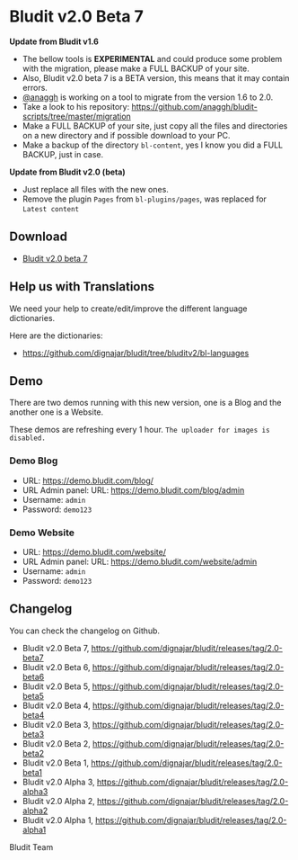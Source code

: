 # Bludit v2.0 Beta 7
<!-- date: 2017-10-04 22:00:00 -->

**Update from Bludit v1.6**
- The bellow tools is **EXPERIMENTAL** and could produce some problem with the migration, please make a FULL BACKUP of your site.
- Also, Bludit v2.0 beta 7 is a BETA version, this means that it may contain errors.
- [@anaggh](https://github.com/anaggh) is working on a tool to migrate from the version 1.6 to 2.0.
- Take a look to his repository: https://github.com/anaggh/bludit-scripts/tree/master/migration
- Make a FULL BACKUP of your site, just copy all the files and directories on a new directory and if possible download to your PC.
- Make a backup of the directory `bl-content`, yes I know you did a FULL BACKUP, just in case.

**Update from Bludit v2.0 (beta)**
- Just replace all files with the new ones.
- Remove the plugin `Pages` from `bl-plugins/pages`, was replaced for `Latest content`

<!-- pagebreak -->

## Download
- [Bludit v2.0 beta 7](https://github.com/dignajar/bludit/archive/2.0-beta7.zip)

## Help us with Translations
We need your help to create/edit/improve the different language dictionaries.

Here are the dictionaries:
- https://github.com/dignajar/bludit/tree/bluditv2/bl-languages

## Demo
There are two demos running with this new version, one is a Blog and the another one is a Website.

These demos are refreshing every 1 hour. `The uploader for images is disabled.`

### Demo Blog
- URL: https://demo.bludit.com/blog/
- URL Admin panel: URL: https://demo.bludit.com/blog/admin
- Username: `admin`
- Password: `demo123`

### Demo Website
- URL: https://demo.bludit.com/website/
- URL Admin panel: URL: https://demo.bludit.com/website/admin
- Username: `admin`
- Password: `demo123`

## Changelog
You can check the changelog on Github.
- Bludit v2.0 Beta 7, https://github.com/dignajar/bludit/releases/tag/2.0-beta7
- Bludit v2.0 Beta 6, https://github.com/dignajar/bludit/releases/tag/2.0-beta6
- Bludit v2.0 Beta 5, https://github.com/dignajar/bludit/releases/tag/2.0-beta5
- Bludit v2.0 Beta 4, https://github.com/dignajar/bludit/releases/tag/2.0-beta4
- Bludit v2.0 Beta 3, https://github.com/dignajar/bludit/releases/tag/2.0-beta3
- Bludit v2.0 Beta 2, https://github.com/dignajar/bludit/releases/tag/2.0-beta2
- Bludit v2.0 Beta 1, https://github.com/dignajar/bludit/releases/tag/2.0-beta1
- Bludit v2.0 Alpha 3, https://github.com/dignajar/bludit/releases/tag/2.0-alpha3
- Bludit v2.0 Alpha 2, https://github.com/dignajar/bludit/releases/tag/2.0-alpha2
- Bludit v2.0 Alpha 1, https://github.com/dignajar/bludit/releases/tag/2.0-alpha1

Bludit Team